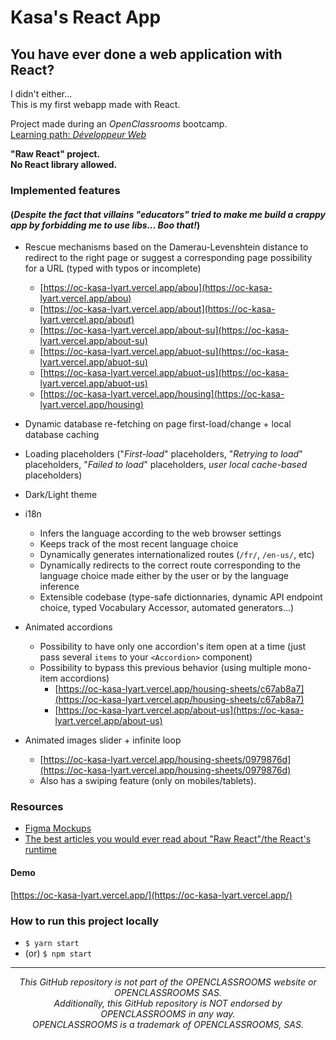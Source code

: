 # Kasa's React App

## You have ever done a web application with React?

I didn't either...  
This is my first webapp made with React.

Project made during an _OpenClassrooms_ bootcamp.  
[Learning path: _Développeur Web_](https://openclassrooms.com/fr/paths/717-developpeur-web)

**"Raw React" project.**  
**No React library allowed.**

### Implemented features

#### (_Despite the fact that villains "educators" tried to make me build a crappy app by forbidding me to use libs... Boo that!_)

- Rescue mechanisms based on the Damerau-Levenshtein distance to redirect to the right page or suggest a corresponding page possibility for a URL
  (typed with typos or incomplete)

  - [https://oc-kasa-lyart.vercel.app/abou](https://oc-kasa-lyart.vercel.app/abou)
  - [https://oc-kasa-lyart.vercel.app/about](https://oc-kasa-lyart.vercel.app/about)
  - [https://oc-kasa-lyart.vercel.app/about-su](https://oc-kasa-lyart.vercel.app/about-su)
  - [https://oc-kasa-lyart.vercel.app/abuot-su](https://oc-kasa-lyart.vercel.app/abuot-su)
  - [https://oc-kasa-lyart.vercel.app/abuot-us](https://oc-kasa-lyart.vercel.app/abuot-us)
  - [https://oc-kasa-lyart.vercel.app/housing](https://oc-kasa-lyart.vercel.app/housing)

- Dynamic database re-fetching on page first-load/change + local database caching

- Loading placeholders ("_First-load_" placeholders, "_Retrying to load_" placeholders, "_Failed to load_" placeholders, _user local cache-based_
  placeholders)

- Dark/Light theme

- i18n

  - Infers the language according to the web browser settings
  - Keeps track of the most recent language choice
  - Dynamically generates internationalized routes (`/fr/`, `/en-us/`, etc)
  - Dynamically redirects to the correct route corresponding to the language choice made either by the user or by the language inference
  - Extensible codebase (type-safe dictionnaries, dynamic API endpoint choice, typed Vocabulary Accessor, automated generators...)

- Animated accordions

  - Possibility to have only one accordion's item open at a time (just pass several `items` to your `<Accordion>` component)
  - Possibility to bypass this previous behavior (using multiple mono-item accordions)
    - [https://oc-kasa-lyart.vercel.app/housing-sheets/c67ab8a7](https://oc-kasa-lyart.vercel.app/housing-sheets/c67ab8a7)
    - [https://oc-kasa-lyart.vercel.app/about-us](https://oc-kasa-lyart.vercel.app/about-us)

- Animated images slider + infinite loop
  - [https://oc-kasa-lyart.vercel.app/housing-sheets/0979876d](https://oc-kasa-lyart.vercel.app/housing-sheets/0979876d)
  - Also has a swiping feature (only on mobiles/tablets).

### Resources

- [Figma Mockups](https://www.figma.com/file/bAnXDNqRKCRRP8mY2gcb5p/UI-Design-Kasa-FR?node-id=3%3A0)
- [The best articles you would ever read about "Raw React"/the React's runtime](https://www.developerway.com)

#### Demo

[https://oc-kasa-lyart.vercel.app/](https://oc-kasa-lyart.vercel.app/)

### How to run this project locally

- `$ yarn start`
- (or) `$ npm start`

---

<p align="center"><em>This GitHub repository is not part of the OPENCLASSROOMS website or OPENCLASSROOMS SAS.<br>Additionally, this GitHub repository is NOT endorsed by OPENCLASSROOMS in any way.<br>OPENCLASSROOMS is a trademark of OPENCLASSROOMS, SAS.</em></p>
